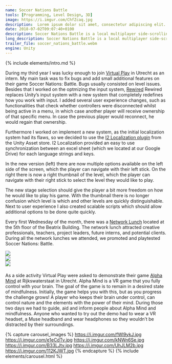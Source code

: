 ```yaml
---
name: Soccer Nations Battle
tools: [Programming, Level Design, 3D]
image: https://i.imgur.com/ChfZcaq.jpg
description:  Lorem ipsum dolor sit amet, consectetur adipiscing elit. Vivamus ac fringilla nunc.
date: 2018-07-02T09:07:40+0100
description: Soccer Nations Battle is a local multiplayer side-scrolling soccer game. Prepare for fast-paced matches with lots of goals; block, tackle or simply outsmart your opponent. 
long_description: Soccer Nations Battle is a local multiplayer side-scrolling soccer game. Prepare for fast-paced matches with lots of goals block, tackle or simply outsmart your opponent. Play 1v1 up to 4v4 matches in this wild and hilarious party game. The more players, the more chaos, the more laughs.
trailer_file: soccer_nations_battle.webm
engine: Unity
---
```


{% include elements/intro.md %}

During my third year I was lucky enough to join [Virtual Play](https://virtualplay.games/)  in Utrecht as an intern. My main task was to fix bugs and add small additional features on their game Soccer Nations: Battle. Bugs usually consisted on level issues. Besides that I worked on the optmizing the input system, [Rewired](https://guavaman.com/projects/rewired/) Rewired replaces Unity’s input system with a new system that completely redefines how you work with input. I added several user experience changes, such as functionalities that check whether controllers were disconnected whilst being active in a menu, in which case another player will receive ownership of that specific menu. In case the previous player would reconnect, he would regain that ownership. 

Furthermore I worked on implement a new system, as the initial localization system had its flaws, so we decided to use the [I2 Localization plugin](http://inter-illusion.com/tools/i2-localization/) from the Unity Asset store. I2 Localization provided an easy to use synchronization between an excel sheet (which we located at our Google Drive) for each language strings and keys.





In the new version (left) there are now multiple options available on the left side of the screen, which the player can navigate with their left  stick. On the right there is now a right thumbnail of the level, which the player can navigate with their right stick to select the level they would like to play.



The new stage selection should give the player a bit more freedom on how he would like to play his game. With the thumbnail there is no longer confusion which level is which and other levels are quickly distinguishable. Next to user experience I also created scalable scripts which should allow additional options to be done quite quickly.



Every first Wednesday of the month, there was a [Network Lunch](https://www.dutchgamegarden.nl/project/network-lunch/) located at the 5th floor of the Beatrix Building. The network lunch attracted creative professionals, teachers, project leaders, future interns, and potential clients. During all the network lunches we attended, we promoted and playtested Soccer Nations: Battle. 



<div class="container" style="padding: 0px">
  <div class="row" style="margin-bottom: 20px;">
    <div class="col-sm">
        <img src="https://i.imgur.com/noNPzz5.jpg"/>
    </div>
    <div class="col-sm">
        <img src="https://i.imgur.com/6TlwmCw.jpg"/>
    </div>
    <div class="col-sm">
        <img src="https://i.imgur.com/t5PSzLK.jpg"/>
    </div>
  </div>
</div>



As a side activity Virtual Play were asked to demonstrate their game [Alpha Mind](https://virtualplay.games/portfolio/alpha-mind-nl/) at Rijkswaterstaat in Utrecht. Alpha Mind is a VR game that you fully control with your brain. The goal of the game is to remain in a desired state of mindfulness. Initially, the game helps you with this, but as you progress the challenge grows! A player who keeps their brain under control, can control nature and the elements with the power of their mind. During those two days we had to guide, aid and inform people about Alpha Mind and mindfulness. Anyone who wanted to try out the demo had to wear a VR headset, a Muse headband and wear headphones so they wouldn’t be distracted by their surroundings. 





<!-- {% capture carousel_images %}
https://i.imgur.com/noNPzz5.jpg
https://i.imgur.com/6TlwmCw.jpg
https://i.imgur.com/t5PSzLK.jpg
https://i.imgur.com/RidzRWb.jpg

{% endcapture %}
{% include elements/carousel.html %} -->



{% capture carousel_images %}
https://i.imgur.com/fWl9ykJ.jpg
https://i.imgur.com/e1eCdTv.jpg
https://i.imgur.com/kNWn6Se.jpg
https://i.imgur.com/B33LJty.jpg
https://i.imgur.com/UhJLM2b.jpg
https://i.imgur.com/112KJWT.jpg
{% endcapture %}
{% include elements/carousel.html %}
